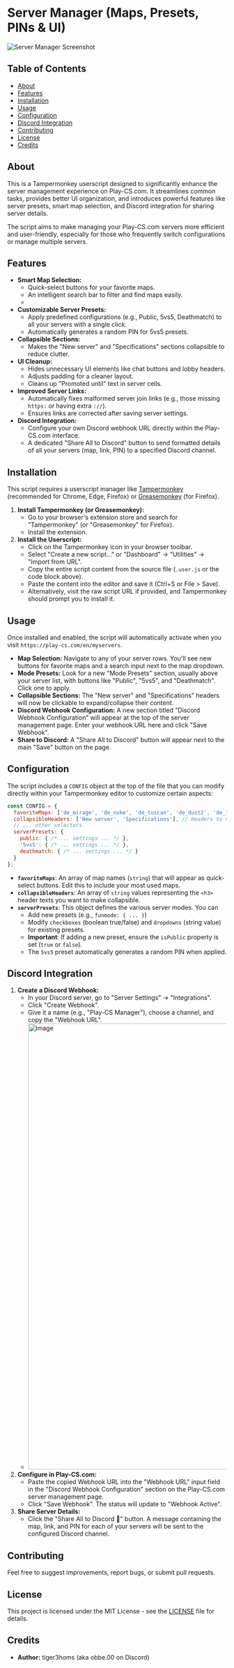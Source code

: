 # Server Manager (Maps, Presets, PINs & UI)

![Server Manager Screenshot](https://cdn.play-cs.com/img/new_lobby/main_bg_new.webp)

## Table of Contents
- [About](#about)
- [Features](#features)
- [Installation](#installation)
- [Usage](#usage)
- [Configuration](#configuration)
- [Discord Integration](#discord-integration)
- [Contributing](#contributing)
- [License](#license)
- [Credits](#credits)

## About
This is a Tampermonkey userscript designed to significantly enhance the server management experience on Play-CS.com. It streamlines common tasks, provides better UI organization, and introduces powerful features like server presets, smart map selection, and Discord integration for sharing server details.

The script aims to make managing your Play-CS.com servers more efficient and user-friendly, especially for those who frequently switch configurations or manage multiple servers.

## Features
- **Smart Map Selection:**
    - Quick-select buttons for your favorite maps.
    - An intelligent search bar to filter and find maps easily.
    - 
- **Customizable Server Presets:**
    - Apply predefined configurations (e.g., Public, 5vs5, Deathmatch) to all your servers with a single click.
    - Automatically generates a random PIN for 5vs5 presets.
- **Collapsible Sections:**
    - Makes the "New server" and "Specifications" sections collapsible to reduce clutter.
- **UI Cleanup:**
    - Hides unnecessary UI elements like chat buttons and lobby headers.
    - Adjusts padding for a cleaner layout.
    - Cleans up "Promoted until" text in server cells.
- **Improved Server Links:**
    - Automatically fixes malformed server join links (e.g., those missing `https:` or having extra `://`).
    - Ensures links are corrected after saving server settings.
- **Discord Integration:**
    - Configure your own Discord webhook URL directly within the Play-CS.com interface.
    - A dedicated "Share All to Discord" button to send formatted details of all your servers (map, link, PIN) to a specified Discord channel.

## Installation

This script requires a userscript manager like [Tampermonkey](https://www.tampermonkey.net/) (recommended for Chrome, Edge, Firefox) or [Greasemonkey](https://addons.mozilla.org/en-US/firefox/addon/greasemonkey/) (for Firefox).

1.  **Install Tampermonkey (or Greasemonkey):**
    *   Go to your browser's extension store and search for "Tampermonkey" (or "Greasemonkey" for Firefox).
    *   Install the extension.
2.  **Install the Userscript:**
    *   Click on the Tampermonkey icon in your browser toolbar.
    *   Select "Create a new script..." or "Dashboard" -> "Utilities" -> "Import from URL".
    *   Copy the entire script content from the source file (`.user.js` or the code block above).
    *   Paste the content into the editor and save it (Ctrl+S or File > Save).
    *   Alternatively, visit the raw script URL if provided, and Tampermonkey should prompt you to install it.

## Usage

Once installed and enabled, the script will automatically activate when you visit `https://play-cs.com/en/myservers`.

-   **Map Selection:** Navigate to any of your server rows. You'll see new buttons for favorite maps and a search input next to the map dropdown.
-   **Mode Presets:** Look for a new "Mode Presets" section, usually above your server list, with buttons like "Public", "5vs5", and "Deathmatch". Click one to apply.
-   **Collapsible Sections:** The "New server" and "Specifications" headers will now be clickable to expand/collapse their content.
-   **Discord Webhook Configuration:** A new section titled "Discord Webhook Configuration" will appear at the top of the server management page. Enter your webhook URL here and click "Save Webhook".
-   **Share to Discord:** A "Share All to Discord" button will appear next to the main "Save" button on the page.

## Configuration

The script includes a `CONFIG` object at the top of the file that you can modify directly within your Tampermonkey editor to customize certain aspects:

```javascript
const CONFIG = {
  favoriteMaps: ['de_mirage', 'de_nuke', 'de_tuscan', 'de_dust2', 'de_inferno', 'de_train',], // Add or remove maps here
  collapsibleHeaders: ['New server', 'Specifications'], // Headers to make collapsible
  // ... other selectors
  serverPresets: {
    public: { /* ... settings ... */ },
    '5vs5': { /* ... settings ... */ },
    deathmatch: { /* ... settings ... */ }
  }
};
```

-   **`favoriteMaps`**: An array of map names (`string`) that will appear as quick-select buttons. Edit this to include your most used maps.
-   **`collapsibleHeaders`**: An array of `string` values representing the `<h3>` header texts you want to make collapsible.
-   **`serverPresets`**: This object defines the various server modes. You can
    -   Add new presets (e.g., `funmode: { ... }`)
    -   Modify `checkboxes` (boolean true/false) and `dropdowns` (string value) for existing presets.
    -   **Important**: If adding a new preset, ensure the `isPublic` property is set (`true` or `false`).
    -   The `5vs5` preset automatically generates a random PIN when applied.

## Discord Integration

1.  **Create a Discord Webhook:**
    *   In your Discord server, go to "Server Settings" -> "Integrations".
    *   Click "Create Webhook".
    *   Give it a name (e.g., "Play-CS Manager"), choose a channel, and copy the "Webhook URL".
    *   <img width="1024" height="1024" alt="image" src="https://github.com/user-attachments/assets/e232865a-bc1f-4412-b9eb-f7ccb59e86ef" />
2.  **Configure in Play-CS.com:**
    *   Paste the copied Webhook URL into the "Webhook URL" input field in the "Discord Webhook Configuration" section on the Play-CS.com server management page.
    *   Click "Save Webhook". The status will update to "Webhook Active".
3.  **Share Server Details:**
    *   Click the "Share All to Discord 🚀" button. A message containing the map, link, and PIN for each of your servers will be sent to the configured Discord channel.

## Contributing

Feel free to suggest improvements, report bugs, or submit pull requests.

## License

This project is licensed under the MIT License - see the [LICENSE](LICENSE) file for details.

## Credits

-   **Author:** tiger3homs (aka obbe.00 on Discord)
```
